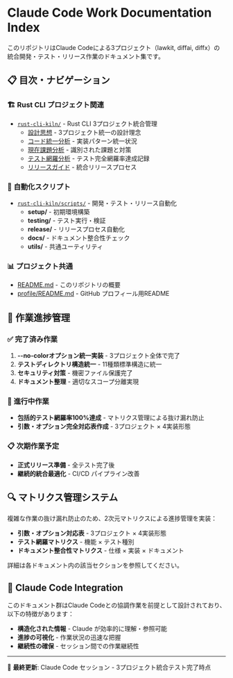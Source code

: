 # Claude Code Work Documentation Index

このリポジトリはClaude Codeによる3プロジェクト（lawkit, diffai, diffx）の統合開発・テスト・リリース作業のドキュメント集です。

## 📋 目次・ナビゲーション

### 🏗️ **Rust CLI プロジェクト関連**
- [`rust-cli-kiln/`](./rust-cli-kiln/) - Rust CLI 3プロジェクト統合管理
  - [設計思想](./rust-cli-kiln/design-philosophy.md) - 3プロジェクト統一の設計理念
  - [コード統一分析](./rust-cli-kiln/code-unification-analysis.md) - 実装パターン統一状況
  - [現在課題分析](./rust-cli-kiln/current-issues-analysis.md) - 識別された課題と対策
  - [テスト網羅分析](./rust-cli-kiln/test-coverage-analysis.md) - テスト完全網羅率達成記録
  - [リリースガイド](./rust-cli-kiln/release-guide.md) - 統合リリースプロセス

### 🔧 **自動化スクリプト**
- [`rust-cli-kiln/scripts/`](./rust-cli-kiln/scripts/) - 開発・テスト・リリース自動化
  - **setup/** - 初期環境構築
  - **testing/** - テスト実行・検証
  - **release/** - リリースプロセス自動化
  - **docs/** - ドキュメント整合性チェック
  - **utils/** - 共通ユーティリティ

### 📊 **プロジェクト共通**
- [README.md](./README.md) - このリポジトリの概要
- [profile/README.md](./profile/README.md) - GitHub プロフィール用README

## 🎯 **作業進捗管理**

### ✅ **完了済み作業**
1. **--no-colorオプション統一実装** - 3プロジェクト全体で完了
2. **テストディレクトリ構造統一** - 11種類標準構造に統一
3. **セキュリティ対策** - 機密ファイル保護完了
4. **ドキュメント整理** - 適切なスコープ分離実現

### 🔄 **進行中作業**
- **包括的テスト網羅率100%達成** - マトリクス管理による抜け漏れ防止
- **引数・オプション完全対応表作成** - 3プロジェクト × 4実装形態

### 📋 **次期作業予定**
- **正式リリース準備** - 全テスト完了後
- **継続的統合最適化** - CI/CD パイプライン改善

## 🔍 **マトリクス管理システム**

複雑な作業の抜け漏れ防止のため、2次元マトリクスによる進捗管理を実装：

- **引数・オプション対応表** - 3プロジェクト × 4実装形態
- **テスト網羅マトリクス** - 機能 × テスト種別
- **ドキュメント整合性マトリクス** - 仕様 × 実装 × ドキュメント

詳細は各ドキュメント内の該当セクションを参照してください。

## 🤖 **Claude Code Integration**

このドキュメント群はClaude Codeとの協調作業を前提として設計されており、以下の特徴があります：

- **構造化された情報** - Claude が効率的に理解・参照可能
- **進捗の可視化** - 作業状況の迅速な把握
- **継続性の確保** - セッション間での作業継続性

---

📝 **最終更新**: Claude Code セッション - 3プロジェクト統合テスト完了時点